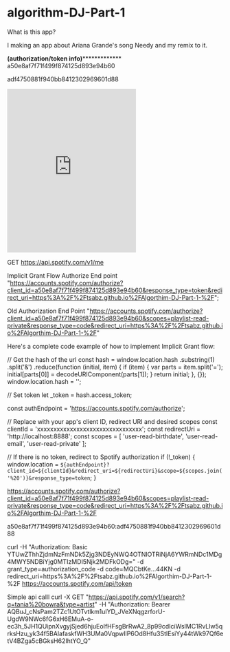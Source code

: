 # algorithm-DJ-Part-1
What is this app?

I making an app about Ariana Grande's song Needy and my remix to it.  

 









****************(authorization/token info)*****************************
a50e8af7f71f499f874125d893e94b60

adf4750881f940bb8412302969601d88



<iframe src="https://open.spotify.com/embed/playlist/5RA4pHTB7JQ7ChpZf87Bjy" width="300" height="380" frameborder="0" allowtransparency="true" allow="encrypted-media"></iframe>



GET https://api.spotify.com/v1/me


Implicit Grant Flow Authorize End point
"https://accounts.spotify.com/authorize?client_id=a50e8af7f71f499f874125d893e94b60&response_type=token&redirect_uri=https%3A%2F%2Ftsabz.github.io%2FAlgorthim-DJ-Part-1-%2F";

Old Authorization End Point
"https://accounts.spotify.com/authorize?client_id=a50e8af7f71f499f874125d893e94b60&scopes=playlist-read-private&response_type=code&redirect_uri=https%3A%2F%2Ftsabz.github.io%2FAlgorthim-DJ-Part-1-%2F"




Here's a complete code example of how to implement Implicit Grant flow:

// Get the hash of the url
const hash = window.location.hash
.substring(1)
.split('&')
.reduce(function (initial, item) {
  if (item) {
    var parts = item.split('=');
    initial[parts[0]] = decodeURIComponent(parts[1]);
  }
  return initial;
}, {});
window.location.hash = '';

// Set token
let _token = hash.access_token;

const authEndpoint = 'https://accounts.spotify.com/authorize';

// Replace with your app's client ID, redirect URI and desired scopes
const clientId = 'xxxxxxxxxxxxxxxxxxxxxxxxxxxxxxxx';
const redirectUri = 'http://localhost:8888';
const scopes = [
  'user-read-birthdate',
  'user-read-email',
  'user-read-private'
];

// If there is no token, redirect to Spotify authorization
if (!_token) {
  window.location = `${authEndpoint}?client_id=${clientId}&redirect_uri=${redirectUri}&scope=${scopes.join('%20')}&response_type=token`;
}













https://accounts.spotify.com/authorize?client_id=a50e8af7f71f499f874125d893e94b60&scopes=playlist-read-private&response_type=code&redirect_uri=https%3A%2F%2Ftsabz.github.io%2FAlgorthim-DJ-Part-1-%2F


a50e8af7f71f499f874125d893e94b60:adf4750881f940bb8412302969601d88


curl -H "Authorization: Basic YTUwZThhZjdmNzFmNDk5Zjg3NDEyNWQ4OTNlOTRiNjA6YWRmNDc1MDg4MWY5NDBiYjg0MTIzMDI5Njk2MDFkODg=" -d grant_type=authorization_code -d code=MQCbtKe...44KN -d redirect_uri=https%3A%2F%2Ftsabz.github.io%2FAlgorthim-DJ-Part-1-%2F https://accounts.spotify.com/api/token



Simple api calll
curl -X GET "https://api.spotify.com/v1/search?q=tania%20bowra&type=artist" -H "Authorization: Bearer AQBuJ_cNsPam2TZc1UtOTvtlkm1uIYD_JVeXNqgzrforU-UgdW9NWc6fG6xH6EMuA-o-ec3h_5JH1QUipnXvgyjSjed6hjuEoIfHFsgBrRwA2_8p99cdIciWsIMC1RvLlw5qrksHzu_yk34f5BAlafaskfWH3UMa0VqpwIlP6Od8Hfu3StIEsiYy44tWk97Qf6etV4BZga5cBGksH62IhtYO_Q"
